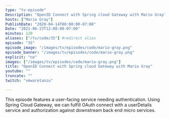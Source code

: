 ```yaml
---
type: "tv-episode"
Description: "OpenID Connect with Spring cloud Gateway with Mario Gray"
hosts: ["Mario Gray"]
PublishDate: "2020-04-14T00:00:00-07:00"
Date: "2021-06-23T12:00:00-07:00"
minutes: 120
aliases: ["/tv/code/35"] #redirect alias
episode: "35"
episode_image: "/images/tv/episodes/code/mario-gray.png"
episode_banner: "/images/tv/episodes/code/mario-gray.png"
explicit: "no"
images: ["/images/tv/episodes/code/mario-gray.png"]
title: "OpenID Connect with Spring cloud Gateway with Mario Gray"
youtube: ""
truncate: ""
twitch: "vmwaretanzu"

---
```


This episode features a user-facing service needing authentication. Using Spring Cloud Gateway, we can fulfill OAuth connect with a userDetails service and authorization against downstream back end micro services.